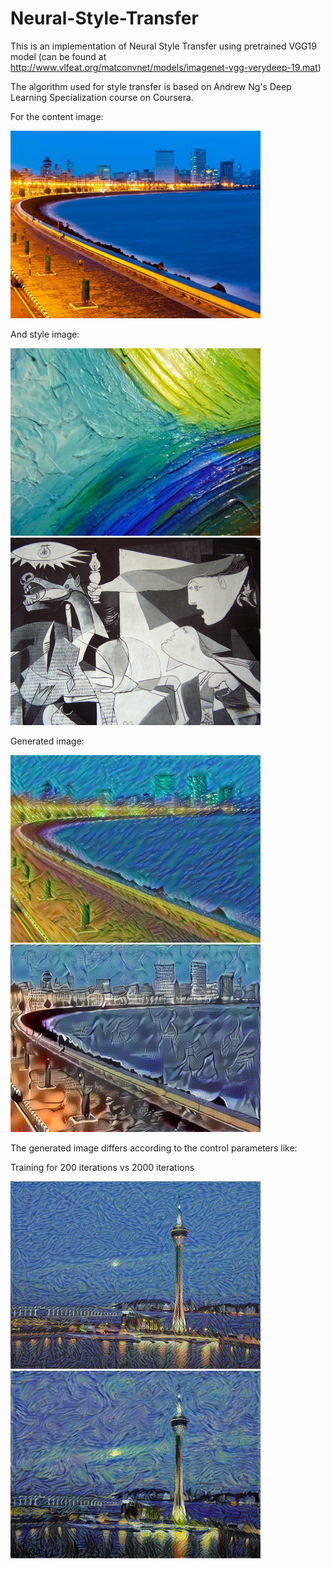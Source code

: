 # Neural-Style-Transfer
This is an implementation of Neural Style Transfer using pretrained VGG19 model (can be found at http://www.vlfeat.org/matconvnet/models/imagenet-vgg-verydeep-19.mat)

The algorithm used for style transfer is based on Andrew Ng's Deep Learning Specialization course on Coursera.

For the content image:

<img src="images/mumbai.jpg" width="400px" height="300px" />

And style image:

<img src="images/paint.jpg" width="400px" height="300px" /><img src="images/guernica.jpg" width="400px" height="300px" />

Generated image:

<img src="output/mumbai+paint.jpg" width="400px" height="300px" /><img src="output/mumbai+guernica.jpg" width="400px" height="300px" />

The generated image differs according to the control parameters like:

Training for 200 iterations vs 2000 iterations

<img src="output/Macau+StarryNight200.jpg" width="400px" height="300px" /><img src="output/Macau+StarryNight2000.png" width="400px" height="300px" />
